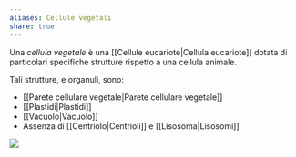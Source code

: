 ```yaml
---
aliases: Cellule vegetali
share: true
---
```

Una *cellula vegetale* è una [[Cellule eucariote|Cellula eucariote]] dotata di particolari specifiche strutture rispetto a una cellula animale.

Tali strutture, e organuli, sono:
- [[Parete cellulare vegetale|Parete cellulare vegetale]]
- [[Plastidi|Plastidi]]
- [[Vacuolo|Vacuolo]]
- Assenza di [[Centriolo|Centrioli]] e [[Lisosoma|Lisosomi]]

![](bc4d41d1a1c7a70076b34be69c5b8ff2_MD5%201.png)
